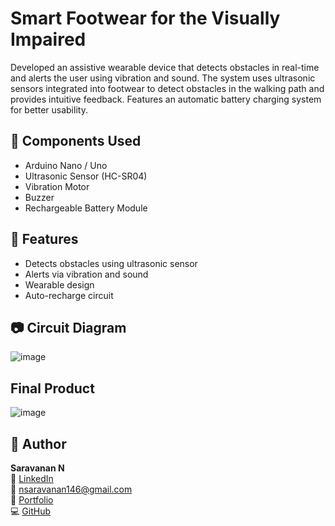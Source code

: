 # Smart Footwear for the Visually Impaired

Developed an assistive wearable device that detects obstacles in real-time and alerts the user using vibration and sound. The system uses ultrasonic sensors integrated into footwear to detect obstacles in the walking path and provides intuitive feedback. Features an automatic battery charging system for better usability.

## 🔧 Components Used
- Arduino Nano / Uno
- Ultrasonic Sensor (HC-SR04)
- Vibration Motor
- Buzzer
- Rechargeable Battery Module

## 🧠 Features
- Detects obstacles using ultrasonic sensor
- Alerts via vibration and sound
- Wearable design
- Auto-recharge circuit

## 📷 Circuit Diagram
![image](https://github.com/user-attachments/assets/f8742e26-3f95-4b3b-b00a-f00bcea0f73d)


## Final Product
![image](https://github.com/user-attachments/assets/c47294f3-5d1b-4fc1-a22c-8dfb676f827b)



## 📝 Author

**Saravanan N**  
🔗 [LinkedIn](https://www.linkedin.com/in/saravanann132/)  
📧 nsaravanan146@gmail.com  
📂 [Portfolio](https://saravanann.netlify.app/)  
💻 [GitHub](https://github.com/saravanann-n)
